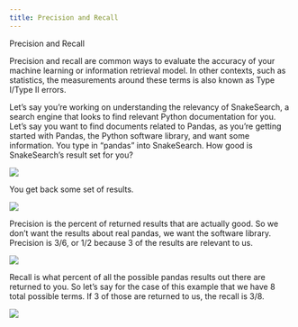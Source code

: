 ```yaml
---
title: Precision and Recall
---
```


Precision and Recall

Precision and recall are common ways to evaluate the accuracy of your machine learning or information retrieval model. In other contexts, such as statistics, the measurements around these terms is also known as Type I/Type II errors.

Let’s say you’re working on understanding the relevancy of SnakeSearch, a search engine that looks to find relevant Python documentation for you. Let’s say you want to find documents related to Pandas, as you’re getting started with Pandas, the Python software library, and want some information. You type in “pandas” into SnakeSearch. How good is SnakeSearch’s result set for you? 


![](https://raw.githubusercontent.com/veekaybee/boringml/main/static/imagessnakesearch.png)


You get back some set of results. 


![](https://raw.githubusercontent.com/veekaybee/boringml/main/static/imagesresults.png)


Precision is the percent of returned results that are actually good. So we don’t want the results about real pandas, we want the software library. Precision is 3/6, or 1/2 because 3 of the results are relevant to us.

![](https://raw.githubusercontent.com/veekaybee/boringml/main/static/imagesprecision.png)


Recall is what percent of all the possible pandas results out there are returned to you. So let’s say for the case of this example that we have 8 total possible terms. If 3 of those are returned to us, the recall is 3/8.

![](https://raw.githubusercontent.com/veekaybee/boringml/main/static/imagesrecall.png)
